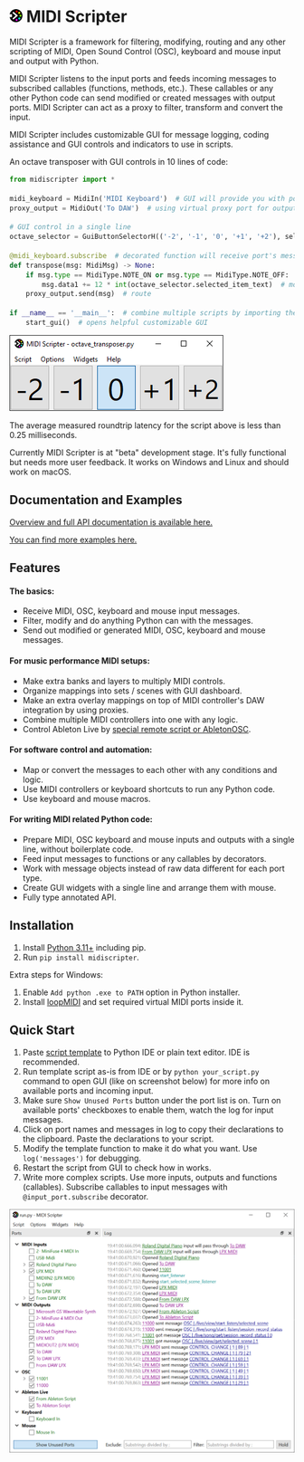 # <img src="https://raw.githubusercontent.com/Maboroshy/midi-scripter/master/docs/icon.svg" width="23"/> MIDI Scripter

MIDI Scripter is a framework for filtering, modifying, routing and any other
scripting of MIDI, Open Sound Control (OSC), keyboard and mouse input and
output with Python.

MIDI Scripter listens to the input ports and feeds incoming messages to
subscribed callables (functions, methods, etc.). These callables or any
other Python code can send modified or created messages with output ports. 
MIDI Scripter can act as a proxy to filter, transform and convert the input.

MIDI Scripter includes customizable GUI for message logging, coding
assistance and GUI controls and indicators to use in scripts.

An octave transposer with GUI controls in 10 lines of code:

``` python
from midiscripter import *

midi_keyboard = MidiIn('MIDI Keyboard')  # GUI will provide you with port names
proxy_output = MidiOut('To DAW')  # using virtual proxy port for output

# GUI control in a single line
octave_selector = GuiButtonSelectorH(('-2', '-1', '0', '+1', '+2'), select='0')

@midi_keyboard.subscribe  # decorated function will receive port's messages
def transpose(msg: MidiMsg) -> None:
	if msg.type == MidiType.NOTE_ON or msg.type == MidiType.NOTE_OFF:  # filter
		msg.data1 += 12 * int(octave_selector.selected_item_text)  # modify
	proxy_output.send(msg)  # route

if __name__ == '__main__':  # combine multiple scripts by importing them
	start_gui()  # opens helpful customizable GUI
```

![Screenshot after some widget arrangement](https://github.com/Maboroshy/midi-scripter/blob/master/examples/octave_transposer/screenshot.png?raw=true)

The average measured roundtrip latency for the script above is less than 0.25 
milliseconds.

Currently MIDI Scripter is at "beta" development stage. It's fully
functional but needs more user feedback. It works on Windows and Linux and
should work on macOS.

## Documentation and Examples

[Overview and full API documentation is available here.](https://maboroshy.github.io/midi-scripter)

[You can find more examples here.](https://github.com/Maboroshy/midi-scripter/tree/master/examples)

## Features

#### The basics:

- Receive MIDI, OSC, keyboard and mouse input messages.
- Filter, modify and do anything Python can with the messages.
- Send out modified or generated MIDI, OSC, keyboard and mouse messages.

#### For music performance MIDI setups:

- Make extra banks and layers to multiply MIDI controls.
- Organize mappings into sets / scenes with GUI dashboard.
- Make an extra overlay mappings on top of MIDI controller's DAW integration by
  using proxies.
- Combine multiple MIDI controllers into one with any logic.
- Control Ableton Live by [special remote script or AbletonOSC]().

#### For software control and automation:

- Map or convert the messages to each other with any conditions and logic.
- Use MIDI controllers or keyboard shortcuts to run any Python code.
- Use keyboard and mouse macros.

#### For writing MIDI related Python code:

- Prepare MIDI, OSC keyboard and mouse inputs and outputs with a single line,
  without boilerplate code.
- Feed input messages to functions or any callables by decorators.
- Work with message objects instead of raw data different for each port type.
- Create GUI widgets with a single line and arrange them with mouse.
- Fully type annotated API.

## Installation

1. Install [Python 3.11+](https://www.python.org/downloads/) including pip.
2. Run `pip install midiscripter`.

Extra steps for Windows:

1. Enable `Add python .exe to PATH` option in Python installer.
2. Install [loopMIDI](https://www.tobias-erichsen.de/software/loopmidi.html)
   and set required virtual MIDI ports inside it.

## Quick Start

1. Paste [script template](examples/script_template.py) to Python IDE or plain
   text editor. IDE is recommended.
2. Run template script as-is from IDE or by `python your_script.py` command to
   open GUI (like on screenshot below) for more info on available ports and 
   incoming input.
3. Make sure `Show Unused Ports` button under the port list is on. 
   Turn on available ports' checkboxes to enable them, watch the log 
   for input messages.
4. Click on port names and messages in log to copy their declarations to the
   clipboard. Paste the declarations to your script.
5. Modify the template function to make it do what you want.
   Use `log('messages')` for debugging.
6. Restart the script from GUI to check how in works.
7. Write more complex scripts. Use more inputs, outputs and functions
   (callables). Subscribe callables to input messages with
   `@input_port.subscribe` decorator.

![Screenshot](https://github.com/Maboroshy/midi-scripter/blob/master/docs/screenshot.png?raw=true)

